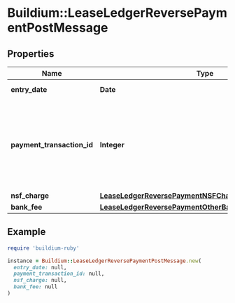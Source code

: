 # Buildium::LeaseLedgerReversePaymentPostMessage

## Properties

| Name | Type | Description | Notes |
| ---- | ---- | ----------- | ----- |
| **entry_date** | **Date** | Date of the transaction. |  |
| **payment_transaction_id** | **Integer** | Transaction identifier of the payment to reverse. Note, this payment transaction must be deposited. |  |
| **nsf_charge** | [**LeaseLedgerReversePaymentNSFChargePostMessage**](LeaseLedgerReversePaymentNSFChargePostMessage.md) |  | [optional] |
| **bank_fee** | [**LeaseLedgerReversePaymentOtherBankChargePostMessage**](LeaseLedgerReversePaymentOtherBankChargePostMessage.md) |  | [optional] |

## Example

```ruby
require 'buildium-ruby'

instance = Buildium::LeaseLedgerReversePaymentPostMessage.new(
  entry_date: null,
  payment_transaction_id: null,
  nsf_charge: null,
  bank_fee: null
)
```

